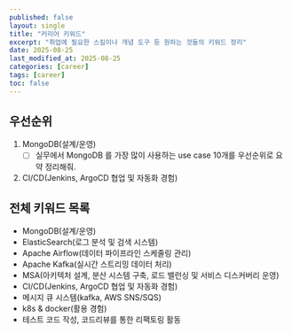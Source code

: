 ```yaml
---
published: false
layout: single
title: "커리어 키워드"
excerpt: "취업에 필요한 스킬이나 개념 도구 등 원하는 것들의 키워드 정리"
date: 2025-08-25
last_modified_at: 2025-08-25
categories: [career]
tags: [career]
toc: false
---
```


## 우선순위
1. MongoDB(설계/운영)
   - [ ] 실무에서 MongoDB 를 가장 많이 사용하는 use case 10개를 우선순위로 요약 정리해줘.
  
2. CI/CD(Jenkins, ArgoCD 협업 및 자동화 경험)


## 전체 키워드 목록

- MongoDB(설계/운영)
- ElasticSearch(로그 분석 및 검색 시스템)
- Apache Airflow(데이터 파이프라인 스케줄링 관리)
- Apache Kafka(실시간 스트리밍 데이터 처리)
- MSA(아키텍처 설계, 분산 시스템 구축, 로드 밸런싱 및 서비스 디스커버리 운영)
- CI/CD(Jenkins, ArgoCD 협업 및 자동화 경험)
- 메시지 큐 시스템(kafka, AWS SNS/SQS)
- k8s & docker(활용 경험)
- 테스트 코드 작성, 코드리뷰를 통한 리팩토링 활동

  
